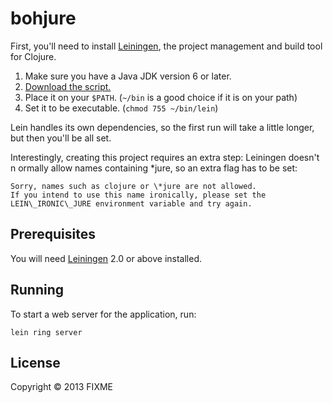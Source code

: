 # bohjure

First, you'll need to install [Leiningen](https://github.com/technomancy/leiningen), the project management and build tool for Clojure.

1. Make sure you have a Java JDK version 6 or later.
2. [Download the script.](https://raw.github.com/technomancy/leiningen/stable/bin/lein)
3. Place it on your `$PATH`. (`~/bin` is a good choice if it is on your path)
4. Set it to be executable. (`chmod 755 ~/bin/lein`)

Lein handles its own dependencies, so the first run will take a little longer, but then you'll be all set.

Interestingly, creating this project requires an extra step: Leiningen doesn't n
ormally allow names containing \*jure, so an extra flag has to be set:

```
Sorry, names such as clojure or \*jure are not allowed.
If you intend to use this name ironically, please set the
LEIN\_IRONIC\_JURE environment variable and try again.
```


## Prerequisites

You will need [Leiningen][1] 2.0 or above installed.

[1]: https://github.com/technomancy/leiningen

## Running

To start a web server for the application, run:

    lein ring server

## License

Copyright © 2013 FIXME
